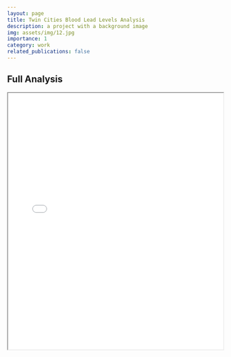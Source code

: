 ```yaml
---
layout: page
title: Twin Cities Blood Lead Levels Analysis
description: a project with a background image
img: assets/img/12.jpg
importance: 1
category: work
related_publications: false
---
```


## Full Analysis

<iframe src="assets/pdf/CorrelatedData.pdf" width="100%" height="600px"></iframe>
